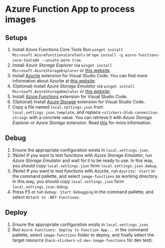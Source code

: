 # Azure Function App to process images

## Setups

1. Install Azure Functions Core Tools Run `winget install Microsoft.AzureFunctionsCoreTools` or `npm install -g azure-functions-core-tools@4 --unsafe-perm true`.
2. Install *Azure Storage Explorer* via `winget install Microsoft.AzureStorageExplorer` or [this website](https://azure.microsoft.com/en-us/downloads/).
3. Install [Azurite](vscode:extension/Azurite.azurite) extension for Visual Studio Code. You can find more information about Azurite at [this website](https://learn.microsoft.com/en-us/azure/storage/common/storage-use-azurite?tabs=visual-studio-code).
4. (Optional) install *Azure Storage Emulator* via `winget install Microsoft.AzureStorageEmulator` or [this website](https://azure.microsoft.com/en-us/downloads/).
5. Install [Azure Functions](vscode:extension/ms-azuretools.vscode-azurefunctions) extension for Visual Studio Code.
6. (Optional) Install [Azure Storage](vscode:extension/ms-azuretools.vscode-azurestorage) extension for Visual Studio Code.
7. Copy a file named `local.settings.json` from `local.settings.json.template`, and replace `<stickers-blob-connection-string>` with a concrete value. You can retrieve it with *Azure Storage Explorer* or *Azure Storage* extension. Read [this](https://learn.microsoft.com/en-us/azure/azure-functions/functions-develop-vs-code?tabs=csharp#configure-the-project-to-run-locally) for more information.

## Debug

1. Ensure the appropriate configuration exists in `local.settings.json`.
2. (Note) If you want to test functions with *Azure Storage Emulator*, run *Azure Storage Emulator* and wait for it to be ready to use. In this way, you should copy `local.settings.json` form `local.settings.json.debug`.
3. (Note) If you want to test functions with *Azurite*, run `Azurite: Start` in the command pallette, and select `image-functions` as working directory. In this way, you should copy `local.settings.json` form `local.settings.json.debug`.
4. Press F5 or run `Debug: Start Debugging` in the command pallette, and select `Attach to .NET Functions`.

## Deploy

1. Ensure the appropriate configuration exists in `local.settings.json`.
2. Run `Azure Functions: Deploy to Function App...` in the command pallette, select `image-functions` folder to deploy, and finally select the target resource (`hack-stickers-v2-dev-image-functions` for dev test).
